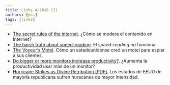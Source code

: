```yaml
---
title: Links 4/2016 (I)
authors: [psi]
tags: [links]
---
```


- [The secret rules of the internet](http://www.theverge.com/2016/4/13/11387934/internet-moderator-history-youtube-facebook-reddit-censorship-free-speech). ¿Cómo se modera el contenido en Internet?
- [The harsh truth about speed-reading](http://kernelmag.dailydot.com/issue-sections/features-issue-sections/16352/speed-reading-does-not-work/). El *speed-reading* no funciona.
- [The Voyeur’s Motel](http://www.newyorker.com/magazine/2016/04/11/gay-talese-the-voyeurs-motel). Cómo un estadounidense creó un motel para espiar a sus clientes.
- [Do bigger or more monitors increase productivity?](http://skeptics.stackexchange.com/questions/1700). ¿Aumenta la productividad usar más de un monitor?
- [Hurricane Strikes as Divine Retribution [PDF]](http://scholar.buffalostate.edu/warrenrj/files/2016/03/SKEPTIC-21-1-Hurricane-Strikes.pdf). Los estados de EEUU de mayoría republicana sufren huracanes de mayor intensidad.
